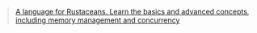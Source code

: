 > [A language for Rustaceans. Learn the basics and advanced concepts, including memory management and concurrency](https://www.udemy.com/course/rustaceans)
